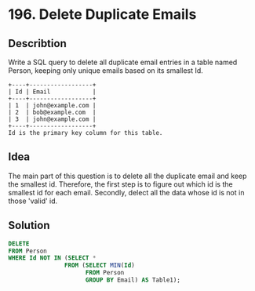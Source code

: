 # 196. Delete Duplicate Emails
## Describtion
Write a SQL query to delete all duplicate email entries in a table named Person, keeping only unique emails based on its smallest Id.
 ```
 +----+------------------+
| Id | Email            |
+----+------------------+
| 1  | john@example.com |
| 2  | bob@example.com  |
| 3  | john@example.com |
+----+------------------+
Id is the primary key column for this table.
 ```

## Idea
The main part of this question is to delete all the duplicate email and keep the smallest id. Therefore, the first step is to figure out which id is the smallest id for each email. 
Secondly, delect all the data whose id is not in those 'valid' id.

## Solution
 ```sql
DELETE 
FROM Person
WHERE Id NOT IN (SELECT *
                 FROM (SELECT MIN(Id)
                       FROM Person
                       GROUP BY Email) AS Table1);
 ```                       
 
